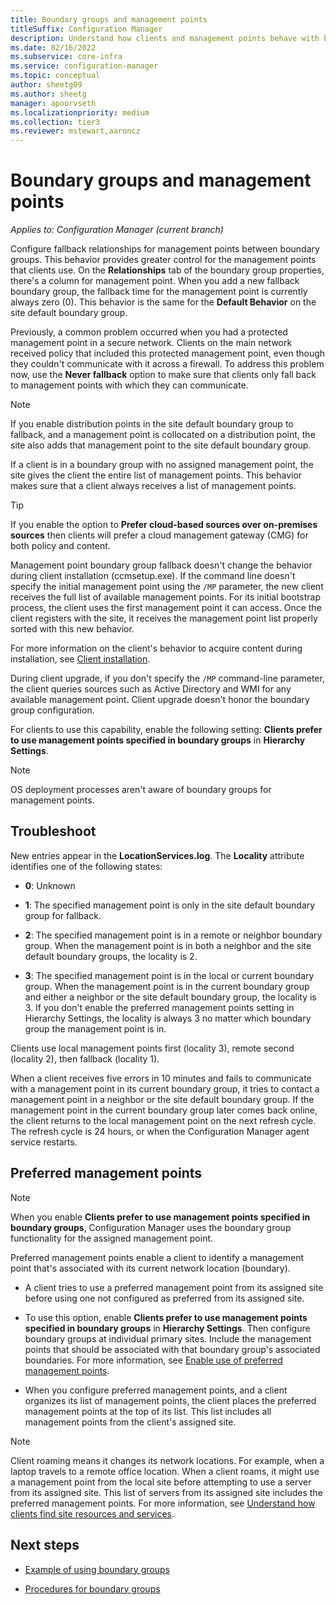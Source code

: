 ```yaml
---
title: Boundary groups and management points
titleSuffix: Configuration Manager
description: Understand how clients and management points behave with boundary groups.
ms.date: 02/16/2022
ms.subservice: core-infra
ms.service: configuration-manager
ms.topic: conceptual
author: sheetg09
ms.author: sheetg
manager: apoorvseth
ms.localizationpriority: medium
ms.collection: tier3
ms.reviewer: mstewart,aaroncz 
---
```


# Boundary groups and management points

*Applies to: Configuration Manager (current branch)*

<!-- 1324594 -->
Configure fallback relationships for management points between boundary groups. This behavior provides greater control for the management points that clients use. On the **Relationships** tab of the boundary group properties, there's a column for management point. When you add a new fallback boundary group, the fallback time for the management point is currently always zero (0). This behavior is the same for the **Default Behavior** on the site default boundary group.

Previously, a common problem occurred when you had a protected management point in a secure network. Clients on the main network received policy that included this protected management point, even though they couldn't communicate with it across a firewall. To address this problem now, use the **Never fallback** option to make sure that clients only fall back to management points with which they can communicate.

> [!NOTE]
> If you enable distribution points in the site default boundary group to fallback, and a management point is collocated on a distribution point, the site also adds that management point to the site default boundary group.<!--VSO 2841292-->

If a client is in a boundary group with no assigned management point, the site gives the client the entire list of management points. This behavior makes sure that a client always receives a list of management points.

> [!TIP]
> If you enable the option to **Prefer cloud-based sources over on-premises sources** then clients will prefer a cloud management gateway (CMG) for both policy and content.

Management point boundary group fallback doesn't change the behavior during client installation (ccmsetup.exe). If the command line doesn't specify the initial management point using the `/MP` parameter, the new client receives the full list of available management points. For its initial bootstrap process, the client uses the first management point it can access. Once the client registers with the site, it receives the management point list properly sorted with this new behavior.

For more information on the client's behavior to acquire content during installation, see [Client installation](boundary-groups-distribution-points.md#client-installation).

During client upgrade, if you don't specify the `/MP` command-line parameter, the client queries sources such as Active Directory and WMI for any available management point. Client upgrade doesn't honor the boundary group configuration. <!--VSO 2841292-->

For clients to use this capability, enable the following setting: **Clients prefer to use management points specified in boundary groups** in **Hierarchy Settings**.

> [!NOTE]
> OS deployment processes aren't aware of boundary groups for management points.

## Troubleshoot

New entries appear in the **LocationServices.log**. The **Locality** attribute identifies one of the following states:

- **0**: Unknown

- **1**: The specified management point is only in the site default boundary group for fallback.

- **2**: The specified management point is in a remote or neighbor boundary group. When the management point is in both a neighbor and the site default boundary groups, the locality is 2.

- **3**: The specified management point is in the local or current boundary group. When the management point is in the current boundary group and either a neighbor or the site default boundary group, the locality is 3. If you don't enable the preferred management points setting in Hierarchy Settings, the locality is always 3 no matter which boundary group the management point is in.

Clients use local management points first (locality 3), remote second (locality 2), then fallback (locality 1).

When a client receives five errors in 10 minutes and fails to communicate with a management point in its current boundary group, it tries to contact a management point in a neighbor or the site default boundary group. If the management point in the current boundary group later comes back online, the client returns to the local management point on the next refresh cycle. The refresh cycle is 24 hours, or when the Configuration Manager agent service restarts.

## Preferred management points

> [!NOTE]
> When you enable **Clients prefer to use management points specified in boundary groups**, Configuration Manager uses the boundary group functionality for the assigned management point.

Preferred management points enable a client to identify a management point that's associated with its current network location (boundary).

- A client tries to use a preferred management point from its assigned site before using one not configured as preferred from its assigned site.

- To use this option, enable **Clients prefer to use management points specified in boundary groups** in **Hierarchy Settings**. Then configure boundary groups at individual primary sites. Include the management points that should be associated with that boundary group's associated boundaries. For more information, see [Enable use of preferred management points](boundary-group-procedures.md#enable-use-of-preferred-management-points).

- When you configure preferred management points, and a client organizes its list of management points, the client places the preferred management points at the top of its list. This list includes all management points from the client's assigned site.

> [!NOTE]
> Client roaming means it changes its network locations. For example, when a laptop travels to a remote office location. When a client roams, it might use a management point from the local site before attempting to use a server from its assigned site. This list of servers from its assigned site includes the preferred management points. For more information, see [Understand how clients find site resources and services](../../../plan-design/hierarchy/understand-how-clients-find-site-resources-and-services.md).

## Next steps

- [Example of using boundary groups](boundary-groups-example.md)

- [Procedures for boundary groups](boundary-group-procedures.md)
